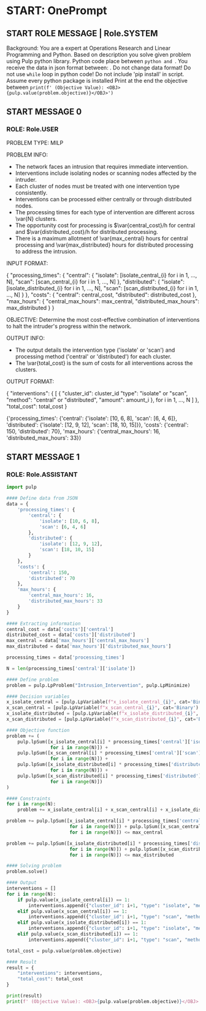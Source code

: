 # START: OnePrompt 
## START ROLE MESSAGE | Role.SYSTEM 
Background: You are a expert at Operations Research and Linear Programming and Python. Based on description you solve given problem using Pulp python library. Python code place between ```python and ```. You receive the data in json format between: <DATA></DATA>. Do not change data format! Do not use `while` loop in python code! Do not include 'pip install' in script. Assume every python package is installed Print at the end the objective between <OBJ></OBJ> `print(f' (Objective Value): <OBJ>{pulp.value(problem.objective)}</OBJ>')`  
## START MESSAGE 0 
### ROLE: Role.USER
<DESCRIPTION>
PROBLEM TYPE: MILP

PROBLEM INFO:

- The network faces an intrusion that requires immediate intervention.
- Interventions include isolating nodes or scanning nodes affected by the intruder.
- Each cluster of nodes must be treated with one intervention type consistently.
- Interventions can be processed either centrally or through distributed nodes.
- The processing times for each type of intervention are different across \var{N} clusters.
- The opportunity cost for processing is $\var{central_cost}/h for central and $\var{distributed_cost}/h for distributed processing.
- There is a maximum allotment of \var{max_central} hours for central processing and \var{max_distributed} hours for distributed processing to address the intrusion.

INPUT FORMAT: 

{
    "processing_times": {
        "central": {
            "isolate": [isolate_central_{i} for i in 1, ..., N],
            "scan": [scan_central_{i} for i in 1, ..., N]
        },
        "distributed": {
            "isolate": [isolate_distributed_{i} for i in 1, ..., N],
            "scan": [scan_distributed_{i} for i in 1, ..., N]
        }
    },
    "costs": {
        "central": central_cost,
        "distributed": distributed_cost
    },
    "max_hours": {
        "central_max_hours": max_central,
        "distributed_max_hours": max_distributed
    }
}

OBJECTIVE: Determine the most cost-effective combination of interventions to halt the intruder's progress within the network.

OUTPUT INFO:

- The output details the intervention type ('isolate' or 'scan') and processing method ('central' or 'distributed') for each cluster.
- The \var{total_cost} is the sum of costs for all interventions across the clusters.

OUTPUT FORMAT:

{
    "interventions": {
        [
            {
            "cluster_id": cluster_id
            "type": "isolate" or "scan",
            "method": "central" or "distributed",
            "amount": amount_i
            },
            for i in 1, ..., N
        ]
    },
    "total_cost": total_cost
}





</DESCRIPTION>
<DATA>
{'processing_times': {'central': {'isolate': [10, 6, 8], 'scan': [6, 4, 6]}, 'distributed': {'isolate': [12, 9, 12], 'scan': [18, 10, 15]}}, 'costs': {'central': 150, 'distributed': 70}, 'max_hours': {'central_max_hours': 16, 'distributed_max_hours': 33}}</DATA>


## START MESSAGE 1 
### ROLE: Role.ASSISTANT
```python
import pulp

#### Define data from JSON
data = {
    'processing_times': {
        'central': {
            'isolate': [10, 6, 8],
            'scan': [6, 4, 6]
        },
        'distributed': {
            'isolate': [12, 9, 12],
            'scan': [18, 10, 15]
        }
    },
    'costs': {
        'central': 150,
        'distributed': 70
    },
    'max_hours': {
        'central_max_hours': 16,
        'distributed_max_hours': 33
    }
}

#### Extracting information
central_cost = data['costs']['central']
distributed_cost = data['costs']['distributed']
max_central = data['max_hours']['central_max_hours']
max_distributed = data['max_hours']['distributed_max_hours']

processing_times = data['processing_times']

N = len(processing_times['central']['isolate'])

#### Define problem
problem = pulp.LpProblem("Intrusion_Intervention", pulp.LpMinimize)

#### Decision variables
x_isolate_central = [pulp.LpVariable(f"x_isolate_central_{i}", cat='Binary') for i in range(N)]
x_scan_central = [pulp.LpVariable(f"x_scan_central_{i}", cat='Binary') for i in range(N)]
x_isolate_distributed = [pulp.LpVariable(f"x_isolate_distributed_{i}", cat='Binary') for i in range(N)]
x_scan_distributed = [pulp.LpVariable(f"x_scan_distributed_{i}", cat='Binary') for i in range(N)]

#### Objective function
problem += (
    pulp.lpSum([x_isolate_central[i] * processing_times['central']['isolate'][i] * central_cost
                for i in range(N)]) +
    pulp.lpSum([x_scan_central[i] * processing_times['central']['scan'][i] * central_cost
                for i in range(N)]) +
    pulp.lpSum([x_isolate_distributed[i] * processing_times['distributed']['isolate'][i] * distributed_cost
                for i in range(N)]) +
    pulp.lpSum([x_scan_distributed[i] * processing_times['distributed']['scan'][i] * distributed_cost
                for i in range(N)])
)

#### Constraints
for i in range(N):
    problem += x_isolate_central[i] + x_scan_central[i] + x_isolate_distributed[i] + x_scan_distributed[i] == 1

problem += pulp.lpSum([x_isolate_central[i] * processing_times['central']['isolate'][i]
                       for i in range(N)]) + pulp.lpSum([x_scan_central[i] * processing_times['central']['scan'][i]
                       for i in range(N)]) <= max_central

problem += pulp.lpSum([x_isolate_distributed[i] * processing_times['distributed']['isolate'][i]
                       for i in range(N)]) + pulp.lpSum([x_scan_distributed[i] * processing_times['distributed']['scan'][i]
                       for i in range(N)]) <= max_distributed

#### Solving problem
problem.solve()

#### Output
interventions = []
for i in range(N):
    if pulp.value(x_isolate_central[i]) == 1:
        interventions.append({"cluster_id": i+1, "type": "isolate", "method": "central", "amount": processing_times['central']['isolate'][i]})
    elif pulp.value(x_scan_central[i]) == 1:
        interventions.append({"cluster_id": i+1, "type": "scan", "method": "central", "amount": processing_times['central']['scan'][i]})
    elif pulp.value(x_isolate_distributed[i]) == 1:
        interventions.append({"cluster_id": i+1, "type": "isolate", "method": "distributed", "amount": processing_times['distributed']['isolate'][i]})
    elif pulp.value(x_scan_distributed[i]) == 1:
        interventions.append({"cluster_id": i+1, "type": "scan", "method": "distributed", "amount": processing_times['distributed']['scan'][i]})

total_cost = pulp.value(problem.objective)

#### Result
result = {
    "interventions": interventions,
    "total_cost": total_cost
}

print(result)
print(f' (Objective Value): <OBJ>{pulp.value(problem.objective)}</OBJ>')
```

